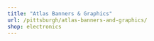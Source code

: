 ```yaml
---
title: "Atlas Banners & Graphics"
url: /pittsburgh/atlas-banners-and-graphics/
shop: electronics
---
```

